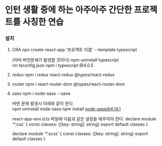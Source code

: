 # 인턴 생활 중에 하는 아주아주 간단한 프로젝트를 사칭한 연습

### 설치

1. CRA
   npx create-react-app '프로젝트 이름' --template typescript

   (아마 버전문제가 발생할 것이다)
   npm uninstall typescript  
   rm tsconfig.json
   npm i typescript @4.0.5

2. redux
   npm i redux react-redux @types/react-redux

3. router
   npm i react-router-dom @types/react-router-dom

4. sass
   npm i node-sass --save

   버번 문재 발생시 아래와 같이 한다.  
    npm uninstall node-sass
   npm install node-sass@4.14.1

   react-app-env.d.ts 파일에 다음과 같은 설정을 헤주어야 한다.
   declare module '\*.css' {
   const classes: {[key: string]: string}
   export default classes
   }

   declare module '\*.scss' {
   const classes: {[key: string]: string}
   export default classes
   }
